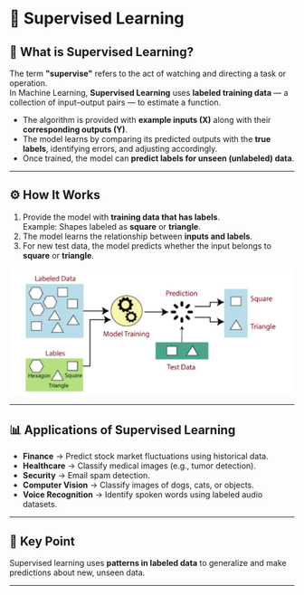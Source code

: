 # 📘 Supervised Learning

## 🔎 What is Supervised Learning?
The term **"supervise"** refers to the act of watching and directing a task or operation.  
In Machine Learning, **Supervised Learning** uses **labeled training data** — a collection of input–output pairs — to estimate a function.

- The algorithm is provided with **example inputs (X)** along with their **corresponding outputs (Y)**.  
- The model learns by comparing its predicted outputs with the **true labels**, identifying errors, and adjusting accordingly.  
- Once trained, the model can **predict labels for unseen (unlabeled) data**.

---

## ⚙️ How It Works
1. Provide the model with **training data that has labels**.  
   Example: Shapes labeled as **square** or **triangle**.  
2. The model learns the relationship between **inputs and labels**.  
3. For new test data, the model predicts whether the input belongs to **square** or **triangle**.  

![Supervised Learning](https://github.com/sahilkarande/Machine-Learning-Algorithms-Course/blob/main/Python%20ML/Images/s1_supervised_learning.png)

---

## 📊 Applications of Supervised Learning
- **Finance** → Predict stock market fluctuations using historical data.  
- **Healthcare** → Classify medical images (e.g., tumor detection).  
- **Security** → Email spam detection.  
- **Computer Vision** → Classify images of dogs, cats, or objects.  
- **Voice Recognition** → Identify spoken words using labeled audio datasets.  

---

## 📌 Key Point
Supervised learning uses **patterns in labeled data** to generalize and make predictions about new, unseen data.  

---
